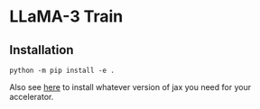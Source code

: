 # LLaMA-3 Train

## Installation

```
python -m pip install -e .
```

Also see [here](https://github.com/google/jax#instructions) to install whatever version of jax you need for your accelerator.